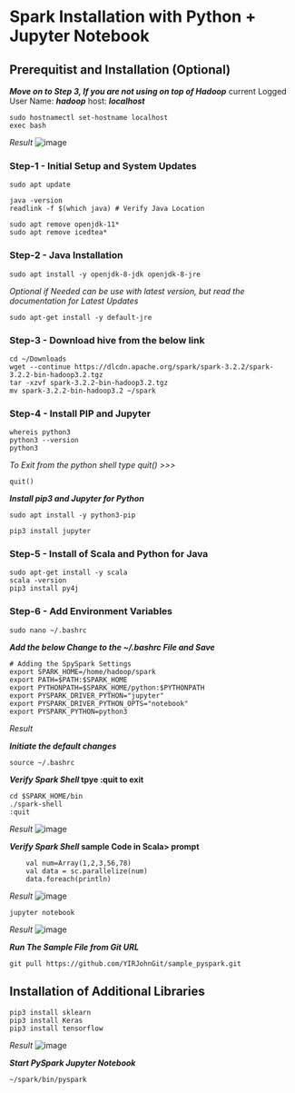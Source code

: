 # Spark Installation with Python + Jupyter Notebook #

## Prerequitist and Installation (Optional) ##
___Move on to Step 3, If you are not using on top of Hadoop___
current Logged User Name: **_hadoop_**
host: **_localhost_**
```
sudo hostnamectl set-hostname localhost
exec bash
```
_Result_
![image](https://user-images.githubusercontent.com/111234771/195283872-ad5b1a98-5f9d-4356-934a-b6ec31935701.png)

### Step-1 - Initial Setup and System Updates ###
```
sudo apt update
```
```
java -version
readlink -f $(which java) # Verify Java Location

sudo apt remove openjdk-11*
sudo apt remove icedtea*
```

### Step-2 - Java Installation ###
```
sudo apt install -y openjdk-8-jdk openjdk-8-jre
```
_Optional if Needed can be use with latest version, but read the documentation for Latest Updates_
```
sudo apt-get install -y default-jre
```

### Step-3 - Download hive from the below link ###
```
cd ~/Downloads
wget --continue https://dlcdn.apache.org/spark/spark-3.2.2/spark-3.2.2-bin-hadoop3.2.tgz
tar -xzvf spark-3.2.2-bin-hadoop3.2.tgz
mv spark-3.2.2-bin-hadoop3.2 ~/spark
```

### Step-4 - Install PIP and Jupyter ###
```
whereis python3
python3 --version
python3
```
_To Exit from the python shell type quit() >>>_
```
quit()
```
**_Install pip3 and Jupyter for Python_**
```
sudo apt install -y python3-pip
```
```
pip3 install jupyter
```

### Step-5 - Install of Scala and Python for Java ###
```
sudo apt-get install -y scala
scala -version
pip3 install py4j
```

### Step-6 - Add Environment Variables ###
```
sudo nano ~/.bashrc
```

**_Add the below Change to the ~/.bashrc File and Save_**
```
# Adding the SpySpark Settings
export SPARK_HOME=/home/hadoop/spark
export PATH=$PATH:$SPARK_HOME
export PYTHONPATH=$SPARK_HOME/python:$PYTHONPATH
export PYSPARK_DRIVER_PYTHON="jupyter"
export PYSPARK_DRIVER_PYTHON_OPTS="notebook"
export PYSPARK_PYTHON=python3
```
_Result_


**_Initiate the default changes_**
```
source ~/.bashrc
```
**_Verify Spark Shell_ tpye :quit to exit**
```
cd $SPARK_HOME/bin
./spark-shell
:quit
```
_Result_
![image](https://user-images.githubusercontent.com/111234771/195506716-24442271-c58f-4de1-a427-61e7b916ca21.png)

**_Verify Spark Shell_ sample Code in Scala> prompt**

```
	val num=Array(1,2,3,56,78)
	val data = sc.parallelize(num)
	data.foreach(println)
```
_Result_
![image](https://user-images.githubusercontent.com/111234771/195506221-5246cfbb-79e3-49f0-b3c6-61beeee51503.png)

```
jupyter notebook
```
_Result_
![image](https://user-images.githubusercontent.com/111234771/195502410-c2a0ca7d-005d-46ab-94a8-1e1fc1a966e7.png) 

___Run The Sample File from Git URL___
```
git pull https://github.com/YIRJohnGit/sample_pyspark.git
```


## Installation of Additional Libraries ##
```
pip3 install sklearn
pip3 install Keras
pip3 install tensorflow
```
_Result_
![image](https://user-images.githubusercontent.com/111234771/195503927-901eaa70-dd0b-44f5-a224-59e7a4ef3962.png)

___Start PySpark Jupyter Notebook___
```
~/spark/bin/pyspark
```
